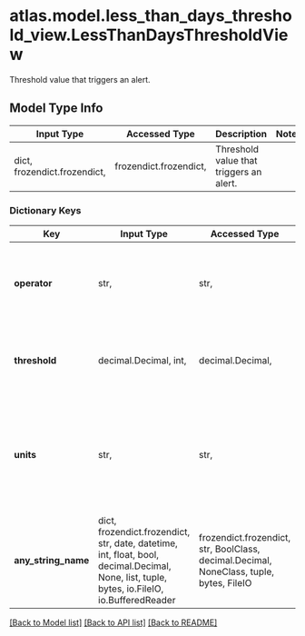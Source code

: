 # atlas.model.less_than_days_threshold_view.LessThanDaysThresholdView

Threshold value that triggers an alert.

## Model Type Info
Input Type | Accessed Type | Description | Notes
------------ | ------------- | ------------- | -------------
dict, frozendict.frozendict,  | frozendict.frozendict,  | Threshold value that triggers an alert. | 

### Dictionary Keys
Key | Input Type | Accessed Type | Description | Notes
------------ | ------------- | ------------- | ------------- | -------------
**operator** | str,  | str,  | Comparison operator to apply when checking the current metric value. | [optional] must be one of ["LESS_THAN", ] 
**threshold** | decimal.Decimal, int,  | decimal.Decimal,  | Value of metric that, when exceeded, triggers an alert. | [optional] value must be a 32 bit integer
**units** | str,  | str,  | Element used to express the quantity. This can be an element of time, storage capacity, and the like. | [optional] must be one of ["DAYS", ] 
**any_string_name** | dict, frozendict.frozendict, str, date, datetime, int, float, bool, decimal.Decimal, None, list, tuple, bytes, io.FileIO, io.BufferedReader | frozendict.frozendict, str, BoolClass, decimal.Decimal, NoneClass, tuple, bytes, FileIO | any string name can be used but the value must be the correct type | [optional]

[[Back to Model list]](../../README.md#documentation-for-models) [[Back to API list]](../../README.md#documentation-for-api-endpoints) [[Back to README]](../../README.md)

